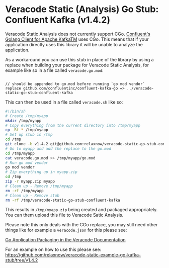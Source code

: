 # Veracode Static (Analysis) Go Stub: Confluent Kafka (v1.4.2)

Veracode Static Analysis does not currently support
CGo. [Confluent's Golang Client for Apache KafkaTM](https://github.com/confluentinc/confluent-kafka-go) uses CGo. This
means that if your application directly uses this library it will be unable to analyze the application.

As a workaround you can use this stub in place of the library by using a replace when building your package for Veracode
Static Analysis, for example like so in a file called `veracode.go.mod`:

```

// should be appended to go.mod before running `go mod vendor`
replace github.com/confluentinc/confluent-kafka-go => ../veracode-static-go-stub-confluent-kafka
```

This can then be used in a file called `veracode.sh` like so:

```bash
#!/bin/sh
# Create /tmp/myapp
mkdir /tmp/myapp
# Copy everything from the current directory into /tmp/myapp
cp -Rf * /tmp/myapp
# Set up stub in /tmp
cd /tmp
git clone -b v1.4.2 git@github.com:relaxnow/veracode-static-go-stub-confluent-kafka.git
# Go to myapp and add the replace to the go.mod
cd /tmp/myapp
cat veracode.go.mod >> /tmp/myapp/go.mod
# Run go mod vendor
go mod vendor
# Zip everything up in myapp.zip
cd /tmp
zip -r myapp.zip myapp
# Clean up - Remove /tmp/myapp
rm -rf /tmp/myapp
# Clean up - Remove stub
rm -rf /tmp/veracode-static-go-stub-confluent-kafka
```

This results in `/tmp/myapp.zip` being created and packaged appropriately. You can them upload this file to Veracode
Satic Analysis.

Please note this only deals with the CGo replace, you may still need other things like for example a `veracode.json` for
this please see:

[Go Application Packaging in the Veracode Documentation](https://docs.veracode.com/r/compilation_go)

For an example on how to use this please see: https://github.com/relaxnow/veracode-static-example-go-kafka-stub/tree/v1.4.2

